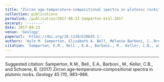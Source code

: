 ```yaml
---
title: "Zircon age-temperature-compositional spectra in plutonic rocks"
collection: publications
permalink: /publication/2017-08-23-Samperton-etal-2017
excerpt: '-------'
date: 2017-08-23
venue: 'Geology'
paperurl: 'https://doi.org/10.1130/G38645.1'
authors: 'Kyle M. Samperton, Elizabeth A. Bell, Mélanie Barboni, C. Brenhin Keller and Blair Schoene'
citation: 'Samperton, K.M., Bell., E.A., Barboni., M., Keller, C.B., and Schoene, B. (2017) Zircon age–temperature–compositional spectra in plutonic rocks. <i>Geology</i> 45 (11), 983–986.'
---
```

-------

Suggested citation: Samperton, K.M., Bell., E.A., Barboni., M., Keller, C.B., and Schoene, B. (2017) Zircon age–temperature–compositional spectra in plutonic rocks. <i>Geology</i> 45 (11), 983–986.